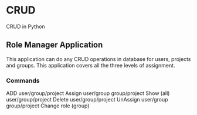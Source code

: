 # CRUD
CRUD in Python

## Role Manager Application
This application can do any CRUD operations in database for users, projects and groups.
This application covers all the three levels of assignment.

### Commands
ADD user/group/project
Assign user/group group/project
Show (all) user/group/project
Delete user/group/project
UnAssign user/group group/project
Change role (group)
